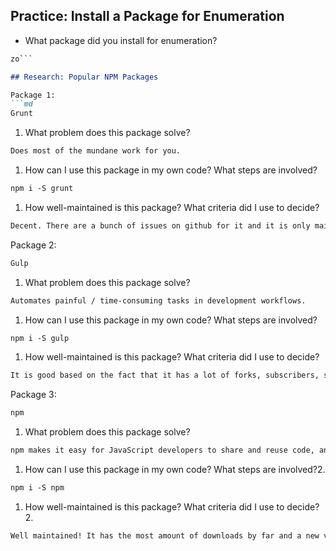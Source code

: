 ## Practice: Install a Package for Enumeration

- What package did you install for enumeration?

```md
zo```

## Research: Popular NPM Packages

Package 1:
```md
Grunt
```
1.  What problem does this package solve?
```md
Does most of the mundane work for you.
```
1.  How can I use this package in my own code? What steps are involved?
```md
npm i -S grunt
```
1.  How well-maintained is this package? What criteria did I use to decide?
```md
Decent. There are a bunch of issues on github for it and it is only maintained by 4 people. It has less forks and subscribers
```

Package 2:
```md
Gulp
```
1.  What problem does this package solve?
```md
Automates painful / time-consuming tasks in development workflows.
```
1.  How can I use this package in my own code? What steps are involved?
```md
npm i -S gulp
```
1.  How well-maintained is this package? What criteria did I use to decide?
```md
It is good based on the fact that it has a lot of forks, subscribers, stargazers, not many open issues, and few dependencies.
```

Package 3:
```md
npm
```
1.  What problem does this package solve?
```md
npm makes it easy for JavaScript developers to share and reuse code, and it makes it easy to update the code that you're sharing.
```
1.  How can I use this package in my own code? What steps are involved?2.
```md
npm i -S npm
```
1.  How well-maintained is this package? What criteria did I use to decide?2.
```md
Well maintained! It has the most amount of downloads by far and a new version comes out every 5 days-ish!
```
